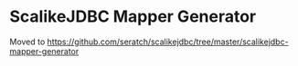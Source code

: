 # ScalikeJDBC Mapper Generator

Moved to https://github.com/seratch/scalikejdbc/tree/master/scalikejdbc-mapper-generator

